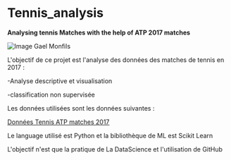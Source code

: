 # Tennis_analysis
**Analysing tennis Matches with the help of ATP 2017 matches**

![Image Gael Monfils](https://cdn-s-www.dna.fr/images/01DB48C7-D4E0-4D37-A5C0-E8651220C64E/NW_detail/gael-monfils-est-le-dernier-francais-encore-en-lice-a-l-us-open-photo-dominick-reuter-afp-1567487792.jpg)

L'objectif de ce projet est l'analyse des données des matches de tennis en 2017 : 

-Analyse descriptive et visualisation 

-classification non supervisée


Les données utilisées sont les données suivantes :

[Données Tennis ATP matches 2017](https://www.kaggle.com/datasets/gmadevs/atp-matches-dataset/?select=atp_matches_2017.csv)

Le language utilisé est Python et la bibliothèque de ML est Scikit Learn

L'objectif n'est que la pratique de La DataScience et l'utilisation de GitHub
